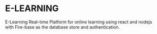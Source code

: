 # E-LEARNING
E-Learning Real-time Platform for online learning using react and nodejs with Fire-base as the database store and authentication.

